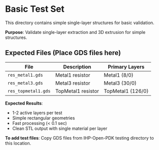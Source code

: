 # Basic Test Set

This directory contains simple single-layer structures for basic validation.

**Purpose**: Validate single-layer extraction and 3D extrusion for simple structures.

## Expected Files (Place GDS files here)

| File | Description | Primary Layers |
|------|-------------|----------------|
| `res_metal1.gds` | Metal1 resistor | Metal1 (8/0) |
| `res_metal3.gds` | Metal3 resistor | Metal3 (30/0) |
| `res_topmetal1.gds` | TopMetal1 resistor | TopMetal1 (126/0) |

**Expected Results**:
- 1-2 active layers per test
- Simple rectangular geometries
- Fast processing (< 0.1 sec)
- Clean STL output with single material per layer

**To add test files**: Copy GDS files from IHP-Open-PDK testing directory to this location.